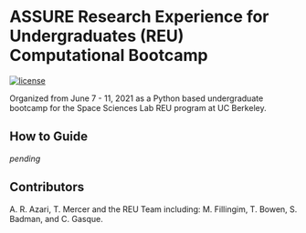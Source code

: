# ASSURE Research Experience for Undergraduates (REU) Computational Bootcamp 

[![license](https://img.shields.io/badge/license-CC%20BY%204.0-blueviolet.svg)](/LICENSE)

Organized from June 7 - 11, 2021 as a Python based undergraduate bootcamp for the Space Sciences Lab REU program at UC Berkeley. 

## How to Guide
*pending*

## Contributors

A. R. Azari, T. Mercer and the REU Team including: M. Fillingim, T. Bowen, S. Badman, and C. Gasque.
